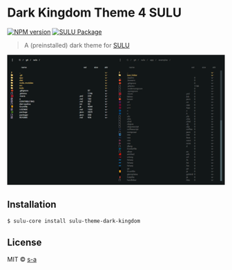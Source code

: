 # Dark Kingdom Theme 4 SULU
[![NPM version][npm-image]][npm-url]
[![SULU Package][sulu-package-image]][sulu-package-url]  

> A (preinstalled) dark theme for [SULU][sulu-home-url]

[![Dark Kingdom Theme Screenshot][sulu-theme-dark-kingdom-screenshot]][sulu-theme-dark-kingdom-screenshot]

## Installation

```sh
$ sulu-core install sulu-theme-dark-kingdom
```

## License

MIT © [s-a](https://github.com/s-a)


[npm-image]: https://badge.fury.io/js/sulu-theme-dark-kingdom.svg
[npm-url]: https://npmjs.org/package/sulu-theme-dark-kingdom
[sulu-package-url]: https://github.com/sulu-one/sulu
[sulu-package-image]: https://img.shields.io/badge/SULU-package-orange.svg
[sulu-home-url]: https://github.com/sulu-one/sulu/
[sulu-theme-dark-kingdom-screenshot]: sulu-theme-dark-kingdom.png
